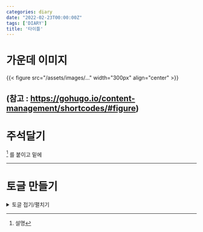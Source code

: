 ```yaml
---
categories: diary
date: "2022-02-23T00:00:00Z"
tags: ['DIARY']
title: '타이틀'
---
```


# 가운데 이미지

{{< figure src="/assets/images/..." width="300px" align="center" >}} 

(참고 : https://gohugo.io/content-management/shortcodes/#figure)
-----------------------------------
# 주석달기
[^id] 를 붙이고 밑에

[^id]: 설명


-----------------------

# 토글 만들기

<details>
<summary>토글 접기/펼치기</summary>
<div markdown="1">

안녕

</div>
</details>
